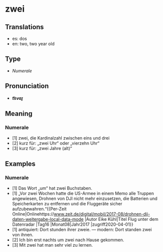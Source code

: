 # zwei
## Translations
- es: dos
- en: two, two year old
## Type
- _Numerale_
## Pronunciation
- **_t͡svaɪ̯_**
## Meaning
### Numerale
- [1] zwei, die Kardinalzahl zwischen eins und drei
- [2] kurz für: „zwei Uhr“ oder „vierzehn Uhr“
- [3] kurz für: „zwei Jahre (alt)“
## Examples
### Numerale
- [1] Das Wort „um“ hat zwei Buchstaben.
- [1] „Vor zwei Wochen hatte die US-Armee in einem Memo alle Truppen angewiesen, Drohnen von DJI nicht mehr einzusetzen, die Batterien und Speicherkarten zu entfernen und die Fluggeräte sicher aufzubewahren.“<ref>{{Per-Zeit Online|Onlinehttps://www.zeit.de/digital/mobil/2017-08/drohnen-dji-daten-weitergabe-local-data-mode |Autor Eike Kühl|Titel Flug unter dem Datenradar |Tag16 |Monat08|Jahr2017 |zugriff2020-04-01}}</ref>
- [1] antiquiert: Dort stunden ihrer zweie. — modern: Dort standen zwei von ihnen.
- [2] Ich bin erst nachts um zwei nach Hause gekommen.
- [3] Mit zwei hat man sehr viel zu lernen.
